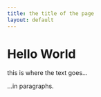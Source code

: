 ```yaml
---
title: the title of the page
layout: default
---
```


# Hello World

this is where the text goes...

...in paragraphs.
